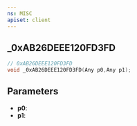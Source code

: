 ```yaml
---
ns: MISC
apiset: client
---
```

## _0xAB26DEEE120FD3FD

```c
// 0xAB26DEEE120FD3FD
void _0xAB26DEEE120FD3FD(Any p0,Any p1);
```


## Parameters
* **p0**:
* **p1**: